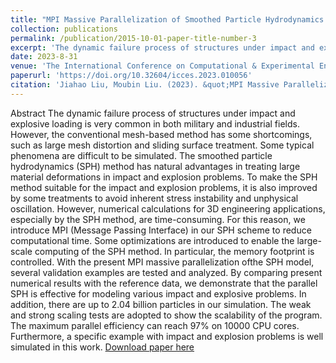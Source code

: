 ```yaml
---
title: "MPI Massive Parallelization of Smoothed Particle Hydrodynamics for Simulation of Impact and Explosion Problems"
collection: publications
permalink: /publication/2015-10-01-paper-title-number-3
excerpt: 'The dynamic failure process of structures under impact and explosive loading is very common in both military and industrial fields. However, the conventional mesh-based method has some shortcomings, such as large mesh distortion and sliding surface treatment. Some typical phenomena are difficult to be simulated. The smoothed particle hydrodynamics (SPH) method has natural advantages in treating large material deformations in impact and explosion problems. To make the SPH method suitable for the impact and explosion problems, it is also improved by some treatments to avoid inherent stress instability and unphysical oscillation. However, numerical calculations for 3D engineering applications, especially by the SPH method, are time-consuming. For this reason, we introduce MPI (Message Passing Interface) in our SPH scheme to reduce computational time. Some optimizations are introduced to enable the large-scale computing of the SPH method. In particular, the memory footprint is controlled. With the present MPI massive parallelization ofthe SPH model, several validation examples are tested and analyzed. By comparing present numerical results with the reference data, we demonstrate that the parallel SPH is effective for modeling various impact and explosive problems. In addition, there are up to 2.04 billion particles in our simulation. The weak and strong scaling tests are adopted to show the scalability of the program. The maximum parallel efficiency can reach 97% on 10000 CPU cores. Furthermore, a specific example with impact and explosion problems is well simulated in this work.'
date: 2023-8-31
venue: 'The International Conference on Computational & Experimental Engineering and Sciences'
paperurl: 'https://doi.org/10.32604/icces.2023.010056'
citation: 'Jiahao Liu, Moubin Liu. (2023). &quot;MPI Massive Parallelization of Smoothed Particle Hydrodynamics for Simulation of Impact and Explosion Problems.&quot; <i>The International Conference on Computational & Experimental Engineering and Sciences</i>. 25(3), 1-1.'
---
```

Abstract
The dynamic failure process of structures under impact and explosive loading is very common in both military and industrial fields. However, the conventional mesh-based method has some shortcomings, such as large mesh distortion and sliding surface treatment. Some typical phenomena are difficult to be simulated. The smoothed particle hydrodynamics (SPH) method has natural advantages in treating large material deformations in impact and explosion problems. To make the SPH method suitable for the impact and explosion problems, it is also improved by some treatments to avoid inherent stress instability and unphysical oscillation. However, numerical calculations for 3D engineering applications, especially by the SPH method, are time-consuming. For this reason, we introduce MPI (Message Passing Interface) in our SPH scheme to reduce computational time. Some optimizations are introduced to enable the large-scale computing of the SPH method. In particular, the memory footprint is controlled. With the present MPI massive parallelization ofthe SPH model, several validation examples are tested and analyzed. By comparing present numerical results with the reference data, we demonstrate that the parallel SPH is effective for modeling various impact and explosive problems. In addition, there are up to 2.04 billion particles in our simulation. The weak and strong scaling tests are adopted to show the scalability of the program. The maximum parallel efficiency can reach 97% on 10000 CPU cores. Furthermore, a specific example with impact and explosion problems is well simulated in this work.
[Download paper here](https://doi.org/10.32604/icces.2023.010056)
